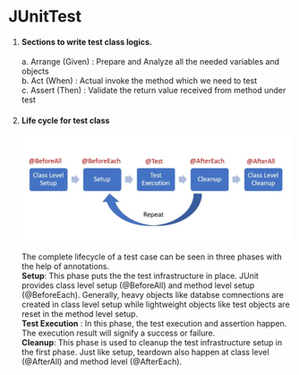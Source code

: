 # JUnitTest

1. #### Sections to write test class logics.<br>
    a. Arrange (Given) :  Prepare and Analyze all the needed variables and objects<br>
    b. Act (When) : Actual invoke the method which we need to test<br>
    c. Assert (Then) : Validate the return value received from method under test<br>

2. #### Life cycle for test class
    ![img.png](img.png)

      The complete lifecycle of a test case can be seen in three phases with the help of annotations.<br>
       **Setup**: This phase puts the the test infrastructure in place. 
                    JUnit provides class level setup (@BeforeAll) and method level setup (@BeforeEach). 
                    Generally, heavy objects like databse comnections are created in class level setup while lightweight objects like test objects are reset in the method level setup.<br>
       **Test Execution** : In this phase, the test execution and assertion happen. The execution result will signify a success or failure.<br>
       **Cleanup**: This phase is used to cleanup the test infrastructure setup in the first phase. Just like setup, teardown also happen at class level (@AfterAll) and method level (@AfterEach).<br>
